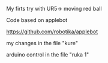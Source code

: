 My firts try with UR5-> moving red ball

Code based on applebot

https://github.com/robotika/applebot

my changes in the file "kure"

arduino control in the file "ruka 1"
